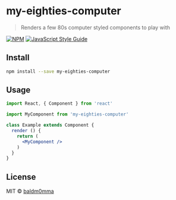 # my-eighties-computer

> Renders a few 80s computer styled components to play with

[![NPM](https://img.shields.io/npm/v/my-eighties-computer.svg)](https://www.npmjs.com/package/my-eighties-computer) [![JavaScript Style Guide](https://img.shields.io/badge/code_style-standard-brightgreen.svg)](https://standardjs.com)

## Install

```bash
npm install --save my-eighties-computer
```

## Usage

```jsx
import React, { Component } from 'react'

import MyComponent from 'my-eighties-computer'

class Example extends Component {
  render () {
    return (
      <MyComponent />
    )
  }
}
```

## License

MIT © [baldm0mma](https://github.com/baldm0mma)
